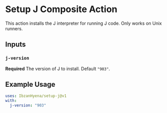 # Setup J Composite Action

This action installs the J interpreter for running J code.
Only works on Unix runners.

## Inputs

### `j-version`

**Required** The version of J to install. Default `"903"`.

## Example Usage

```yaml
uses: IbzanHyena/setup-j@v1
with:
  j-version: "903"
```

